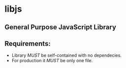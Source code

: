 # libjs

## General Purpose JavaScript Library

## Requirements:
* Library *MUST* be self-contained with no dependecies.
* For production it *MUST* be only one file.
